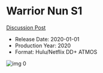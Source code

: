# Warrior Nun S1

[Discussion Post](https://www.avsforum.com/threads/bass-eq-for-filtered-movies.2995212/post-59892534)

* Release Date: 2020-01-01
* Production Year: 2020
* Format: Hulu/Netflix DD+ ATMOS

![img 0](https://i.imgur.com/VF1JHXC.jpg)

